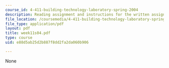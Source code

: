 ```yaml
---
course_id: 4-411-building-technology-laboratory-spring-2004
description: Reading assignment and instructions for the written assignment.
file_location: /coursemedia/4-411-building-technology-laboratory-spring-2004/e88d5ab25d2b887f8dd2fa2da060b906_week11s04.pdf
file_type: application/pdf
layout: pdf
title: week11s04.pdf
type: course
uid: e88d5ab25d2b887f8dd2fa2da060b906

---
```

None